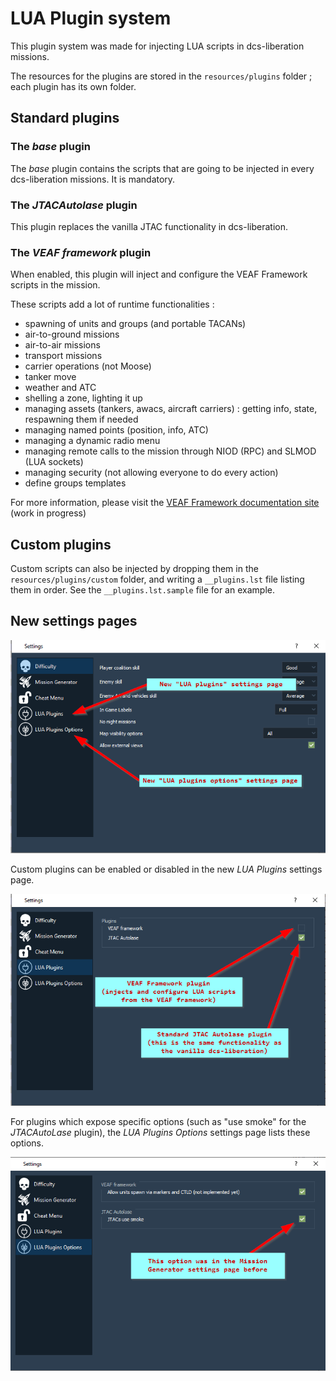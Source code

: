 # LUA Plugin system

This plugin system was made for injecting LUA scripts in dcs-liberation missions.

The resources for the plugins are stored in the `resources/plugins` folder ; each plugin has its own folder.

## Standard plugins

### The *base* plugin

The *base* plugin contains the scripts that are going to be injected in every dcs-liberation missions.
It is mandatory.

### The *JTACAutolase* plugin

This plugin replaces the vanilla JTAC functionality in dcs-liberation.

### The *VEAF framework* plugin

When enabled, this plugin will inject and configure the VEAF Framework scripts in the mission.

These scripts add a lot of runtime functionalities :

- spawning of units and groups (and portable TACANs)
- air-to-ground missions 
- air-to-air missions
- transport missions
- carrier operations (not Moose)
- tanker move
- weather and ATC
- shelling a zone, lighting it up
- managing assets (tankers, awacs, aircraft carriers) : getting info, state, respawning them if needed
- managing named points (position, info, ATC)
- managing a dynamic radio menu
- managing remote calls to the mission through NIOD (RPC) and SLMOD (LUA sockets)
- managing security (not allowing everyone to do every action)
- define groups templates

For more information, please visit the [VEAF Framework documentation site](https://veaf.github.io/VEAF-Mission-Creation-Tools/) (work in progress)

## Custom plugins

Custom scripts can also be injected by dropping them in the `resources/plugins/custom` folder, and writing a `__plugins.lst` file listing them in order.
See the `__plugins.lst.sample` file for an example.

## New settings pages

![New settings pages](0.png "New settings pages")

Custom plugins can be enabled or disabled in the new *LUA Plugins* settings page.

![LUA Plugins settings page](1.png "LUA Plugins settings page")

For plugins which expose specific options (such as "use smoke" for the *JTACAutoLase* plugin), the *LUA Plugins Options* settings page lists these options.

![LUA Plugins Options settings page](2.png "LUA Plugins settings page")


